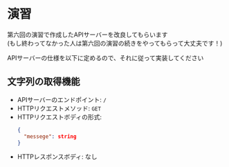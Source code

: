 # 演習

第六回の演習で作成したAPIサーバーを改良してもらいます  
(もし終わってなかった人は第六回の演習の続きをやってもらって大丈夫です！)

APIサーバーの仕様を以下に定めるので、それに従って実装してください

## 文字列の取得機能

- APIサーバーのエンドポイント: `/`
- HTTPリクエストメソッド: `GET`
- HTTPリクエストボディの形式:
  ```json
  {
    "messege": string
  }
  ```
- HTTPレスポンスボディ: なし

## 


